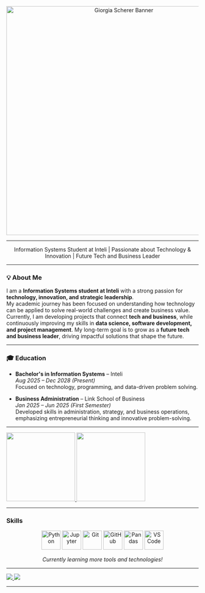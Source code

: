<p align="center">
  <img src="https://capsule-render.vercel.app/api?type=blur&height=470&color=0:0000FF,50:1E90FF,100:87CEFA&text=Giorgia%20Scherer&textBg=false&section=header&reversal=true&fontColor=FFFFFF&fontSize=40&fontAlign=50&animation=fadeIn&descAlign=16" alt="Giorgia Scherer Banner" width="600"/>
</p>


---

<p align="center">
  Information Systems Student at Inteli | Passionate about Technology & Innovation | Future Tech and Business Leader
</p>

---
### 💡 About Me
I am a **Information Systems student at Inteli** with a strong passion for **technology, innovation, and strategic leadership**.  
My academic journey has been focused on understanding how technology can be applied to solve real-world challenges and create business value. Currently, I am developing projects that connect **tech and business**, while continuously improving my skills in **data science, software development, and project management**. My long-term goal is to grow as a **future tech and business leader**, driving impactful solutions that shape the future.

---

### 🎓 Education

- **Bachelor's in Information Systems** – Inteli 
<br> *Aug 2025 – Dec 2028 (Present)*  
Focused on technology, programming, and data-driven problem solving.

- **Business Administration** – Link School of Business  
*Jan 2025 – Jun 2025 (First Semester)*  
Developed skills in administration, strategy, and business operations, emphasizing entrepreneurial thinking and innovative problem-solving.

---
<div>
  <a href="https://github.com/giorgiascherer21">
    <img height="180em" src="https://github-readme-stats.vercel.app/api?username=giorgiascherer21&show_icons=true&include_all_commits=true&count_private=true&bg_color=002147&title_color=004aad&text_color=00bfff&icon_color=FFFFFF"/>
    <img height="180em" src="https://github-readme-stats.vercel.app/api/top-langs/?username=giorgiascherer21&layout=compact&langs_count=16&bg_color=002147&title_color=004aad&text_color=00bfff"/>
  </a>
</div>

---

### Skills 

<p align="center">
  <img src="https://cdn.jsdelivr.net/gh/devicons/devicon/icons/python/python-original.svg" width="50" title="Python"/>
  <img src="https://cdn.jsdelivr.net/gh/devicons/devicon/icons/jupyter/jupyter-original.svg" width="50" title="Jupyter"/>
  <img src="https://cdn.jsdelivr.net/gh/devicons/devicon/icons/git/git-original.svg" width="50" title="Git"/>
  <img src="https://cdn.jsdelivr.net/gh/devicons/devicon/icons/github/github-original.svg" width="50" title="GitHub"/>
  <img src="https://cdn.jsdelivr.net/gh/devicons/devicon/icons/pandas/pandas-original.svg" width="50" title="Pandas"/>
  <img src="https://cdn.jsdelivr.net/gh/devicons/devicon/icons/vscode/vscode-original.svg" width="50" title="VS Code"/>
</p>

<p align="center">
<em>Currently learning more tools and technologies!</em>
</p>

---

<div> 
  <a href="mailto:giorgiarscherer@gmail.com" target="_blank">
    <img src="https://img.shields.io/badge/-Gmail-%23333?style=for-the-badge&logo=gmail&logoColor=white" target="_blank">
  </a>
  <a href="https://www.linkedin.com/in/giorgiascherer" target="_blank">
    <img src="https://img.shields.io/badge/-LinkedIn-%230077B5?style=for-the-badge&logo=linkedin&logoColor=white" target="_blank">
  </a> 
</div>

---

